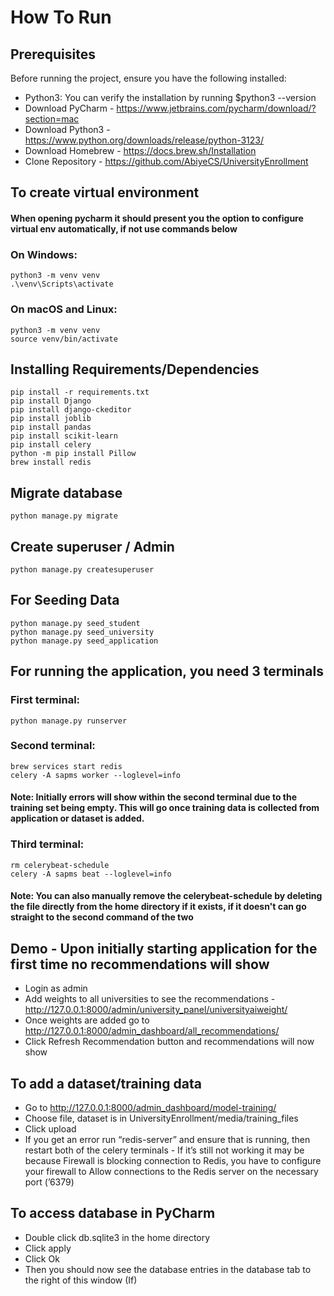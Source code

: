 # How To Run #

## Prerequisites ## 
Before running the project, ensure you have the following installed: 
- Python3: You can verify the installation by running $python3 --version 
- Download PyCharm - https://www.jetbrains.com/pycharm/download/?section=mac
- Download Python3 - https://www.python.org/downloads/release/python-3123/
- Download Homebrew - https://docs.brew.sh/Installation
- Clone Repository - https://github.com/AbiyeCS/UniversityEnrollment

## To create virtual environment ###
#### When opening pycharm it should present you the option to configure virtual env automatically, if not use commands below ####

### On Windows: ###
    python3 -m venv venv
    .\venv\Scripts\activate 

### On macOS and Linux: ###
    python3 -m venv venv
    source venv/bin/activate

## Installing Requirements/Dependencies ##
    pip install -r requirements.txt
    pip install Django
    pip install django-ckeditor
    pip install joblib
    pip install pandas
    pip install scikit-learn
    pip install celery
    python -m pip install Pillow
    brew install redis

## Migrate database ##
    python manage.py migrate

## Create superuser / Admin ##
    python manage.py createsuperuser

## For Seeding Data ##
    python manage.py seed_student
    python manage.py seed_university
    python manage.py seed_application

## For running the application, you need 3 terminals ##
### First terminal: ###
    python manage.py runserver
### Second terminal: ###
    brew services start redis
    celery -A sapms worker --loglevel=info

#### Note: Initially errors will show within the second terminal due to the training set being empty. This will go once training data is collected from application or dataset is added. ####
### Third terminal: ###
    rm celerybeat-schedule
    celery -A sapms beat --loglevel=info

#### Note: You can also manually remove the celerybeat-schedule by deleting the file directly from the home directory if it exists, if it doesn't can go straight to the second command of the two ####

## Demo - Upon initially starting application for the first time no recommendations will show ##
- Login as admin
- Add weights to all universities to see the recommendations - http://127.0.0.1:8000/admin/university_panel/universityaiweight/
- Once weights are added go to http://127.0.0.1:8000/admin_dashboard/all_recommendations/
- Click Refresh Recommendation button and recommendations will now show

## To add a dataset/training data ##
- Go to http://127.0.0.1:8000/admin_dashboard/model-training/
- Choose file, dataset is in UniversityEnrollment/media/training_files
- Click upload
- If you get an error run “redis-server” and ensure that is running, then restart both of the celery terminals - If it’s still not working it may be because Firewall is blocking connection to Redis, you have to configure your firewall to Allow connections to the Redis server on the necessary port (’6379)

## To access database in PyCharm ## 
- Double click db.sqlite3 in the home directory 
- Click apply 
- Click Ok 
- Then you should now see the database entries in the database tab to the right of this window (If)